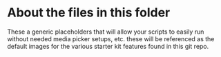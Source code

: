 # About the files in this folder
These a generic placeholders that will allow your scripts to easily run without needed media picker setups, etc. these will be referenced as the default images for the various starter kit features found in this git repo.